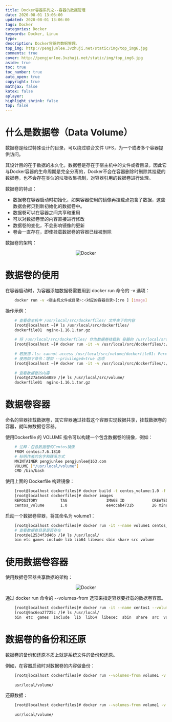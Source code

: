 ```yaml
---
title: Docker容器系列之--容器的数据管理
date: 2020-08-01 13:06:00
updated: 2020-08-01 13:06:00
tags: Docker
categories: Docker
keywords: Docker, Linux
type: 
description: Docker容器的数据管理。
top_img: http://pengjunlee.3vzhuji.net/static/img/top_img6.jpg
comments: true
cover: http://pengjunlee.3vzhuji.net/static/img/top_img6.jpg
aside: true
toc: true
toc_number: true
auto_open: true
copyright: true
mathjax: false
katex: false
aplayer:
highlight_shrink: false
top: false
---
```

# 什么是数据卷（Data Volume）
数据卷是经过特殊设计的目录，可以绕过联合文件 UFS，为一个或者多个容器提供访问。

其设计目的在于数据的永久化，数据卷是存在于宿主机中的文件或者目录，因此它与Docker容器的生命周期是完全分离的，Docker不会在容器删除时删除其挂载的数据卷，也不会存在类似的垃圾收集机制，对容器引用的数据卷进行处理。

数据卷的特点：

- 数据卷在容器启动时初始化，如果容器使用的镜像再挂载点包含了数据，这些数据会拷贝到新初始化的数据卷中。
- 数据卷可以在容器之间共享和重用
- 可以对数据卷里的内容直接进行修改
- 数据卷的变化，不会影响镜像的更新
- 卷会一直存在，即使挂载数据卷的容器已经被删除

数据卷的架构：

<div align=center>

![Docker](http://pengjunlee.3vzhuji.net/static/docker/16.png "Docker示意图")
<div align=left>

# 数据卷的使用
在容器启动时，为容器添加数据卷需要用到 docker run 命令的 -v 选项：
```Bash
	docker run -v <宿主机文件或目录>:<对应的容器目录>[:ro ] [image]
```
操作示例：
```Bash
	# 查看宿主机中 /usr/local/src/dockerfiles/ 文件夹下的内容
	[root@localhost ~]# ls /usr/local/src/dockerfiles/
	dockerfile01  nginx-1.16.1.tar.gz
	 
	# 将 /usr/local/src/dockerfiles/ 作为数据卷挂载到 容器的 /usr/local/src/volume 下
	[root@localhost ~]# docker run -it -v /usr/local/src/dockerfiles/:/usr/local/src/volume --name nginx_server5 centos_nginx:1.0  /bin/bash
	 
	# 若报错：ls: cannot access /usr/local/src/volume/dockerfile01: Permission denied
	# 使用如下命令：增加 --privileged=true 选项
	[root@localhost ~]# docker run -it -v /usr/local/src/dockerfiles/:/usr/local/src/volume --privileged true --name nginx_server5 centos_nginx:1.0  /bin/bash
	 
	# 查看数据卷的内容
	[root@427a4e5b4089 /]# ls /usr/local/src/volume/
	dockerfile01  nginx-1.16.1.tar.gz
```

# 数据卷容器
命名的容器挂载数据卷，其它容器通过挂载这个容器实现数据共享，挂载数据卷的容器，就叫做数据卷容器。

使用Dockerfile 的 VOLUME 指令可以构建一个包含数据卷的镜像，例如：
```Bash
	# 注释：包含数据卷的Centos镜像
	FROM centos:7.6.1810
	# 标明作者的名字和联系方式
	MAINTAINER pengjunlee pengjunlee@163.com
	VOLUME ["/usr/local/volume"]
	CMD /bin/bash
```
使用上面的 Dockerfile 构建镜像：
```Bash
	[root@localhost dockerfiles]# docker build -t centos_volume:1.0 -f ./dockerfile02 .
	[root@localhost dockerfiles]# docker images
	REPOSITORY          TAG                 IMAGE ID            CREATED             SIZE
	centos_volume       1.0                 ee4ccab4731b        26 minutes ago      202 MB
```
启动一个数据卷容器，将其命名为 volume1：
```Bash
	[root@localhost dockerfiles]# docker run -it --name volume1 centos_volume:1.0
	# 查看数据卷目录是否存在
	[root@e12534f3d46b /]# ls /usr/local/
	bin etc games include lib lib64 libexec sbin share src volume
```

# 使用数据卷容器
使用数据卷容器共享数据的架构：

<div align=center>

![Docker](http://pengjunlee.3vzhuji.net/static/docker/17.png "Docker示意图")
<div align=left>

通过 docker run 命令的 --volumes-from 选项来指定容器要挂载的数据卷容器。
```Bash
	[root@localhost dockerfiles]# docker run -it --name centos1 --volumes-from volume1 centos /bin/bash
	[root@9ac6ea27725c /]# ls /usr/local/
	bin  etc  games  include  lib  lib64  libexec  sbin  share  src  volume
```

# 数据卷的备份和还原
数据卷的备份和还原本质上就是系统文件的备份和还原。

例如，在容器启动时对数据卷的内容做备份：
```Bash
	[root@localhost dockerfiles]# docker run --volumes-from volume1 -v ~/backup:/backup --privileged=true centos tar cvf backup/volume.tar usr/local/volume
	 
	usr/local/volume/
```
还原数据：
```Bash
	[root@localhost dockerfiles]# docker run --volumes-from volume1 -v ~/backup:/backup --privileged=true centos tar xvf backup/volume.tar usr/local/volume
	 
	usr/local/volume/
```